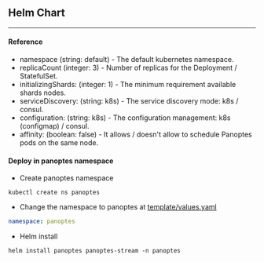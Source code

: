 ## Helm Chart
---

#### Reference
- namespace (string: default) - The default kubernetes namespace.
- replicaCount (integer: 3) - Number of replicas for the Deployment / StatefulSet.
- initializingShards: (integer: 1) - The minimum requirement available shards nodes. 
- serviceDiscovery: (string: k8s) - The service discovery mode: k8s / consul. 
- configuration: (string: k8s) - The configuration management: k8s (configmap) / consul.
- affinity: (boolean: false) - It allows / doesn't allow to schedule Panoptes pods on the same node.


#### Deploy in panoptes namespace

- Create panoptes namespace
```console
kubectl create ns panoptes
```
- Change the namespace to panoptes at [template/values.yaml](/k8s/panoptes-stream/templates/values.yaml)
```yaml
namespace: panoptes
```
- Helm install
```console
helm install panoptes panoptes-stream -n panoptes
```
